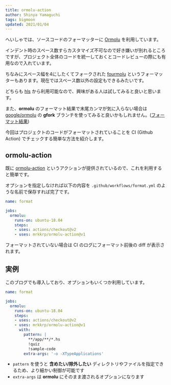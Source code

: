 ```yaml
---
title: ormolu-action
author: Shinya Yamaguchi
tags: bigmoon
updated: 2021/01/04
---
```


へいしゃでは、ソースコードのフォーマッターに [Ormolu][hkg-ormolu] を利用しています。

インデント時のスペース数すらカスタマイズ不可なので好き嫌いが別れるところですが、プロジェクト全体のコードを統一しておくとコードレビューの際にも有用なので入れています。

ちなみにスペース幅を4にしたくてフォークされた [fourmolu][github-fourmolu] というフォーマッターもあります。現在ではスペース数以外の設定もできるみたいです。

どちらも [hls][github-hls] から利用可能なので、興味がある人は試してみると良いと思います。

また、**ormolu** のフォーマット結果で末尾カンマが気に入らない場合は [google/ormolu][google-ormolu] の **gfork** ブランチを使ってみると良いかもしれません。([フォーマット結果](https://github.com/google/ormolu/commit/5a36b8b6ef85b587bbf6e8cd5ecb7754fed7461d))

今回はプロジェクトのコードがフォーマットされていることを CI (Github Action) でチェックする簡単な方法を紹介します。

<!--more-->

## ormolu-action

既に [ormolu-action][github-ormolu-actioin] というアクションが提供されているので、これを利用すると簡単です。

オプションを指定しなければ以下の内容を `.github/workflows/format.yml` のような名前で保存すれば完了です。

```yaml
name: format

jobs:
  ormolu:
    runs-on: ubuntu-18.04
    steps:
    - uses: actions/checkout@v2
    - uses: mrkkrp/ormolu-action@v1
```

フォーマットされていない場合は CI のログにフォーマット前後の diff が表示されます。

## 実例

このブログでも導入しており、オプションもいくつか利用しています。

```yaml
name: format

jobs:
  ormolu:
    runs-on: ubuntu-18.04
    steps:
    - uses: actions/checkout@v2
    - uses: mrkkrp/ormolu-action@v1
      with:
        pattern: |
          **/app/**/*.hs
          !quiz
          !sample-code
        extra-args: '-o -XTypeApplications'
```

- `pattern` を使うと **含めたい/除外したい** ディレクトリやファイルを指定できるため、より細かい制御が可能です
- `extra-args` は **ormolu** にそのまま渡されるオプションになります

[hkg-ormolu]: https://hackage.haskell.org/package/ormolu
[github-fourmolu]: https://github.com/parsonsmatt/fourmolu
[github-hls]: https://github.com/haskell/haskell-language-server
[google-ormolu]: https://github.com/google/ormolu
[github-ormolu-actioin]: https://github.com/mrkkrp/ormolu-action